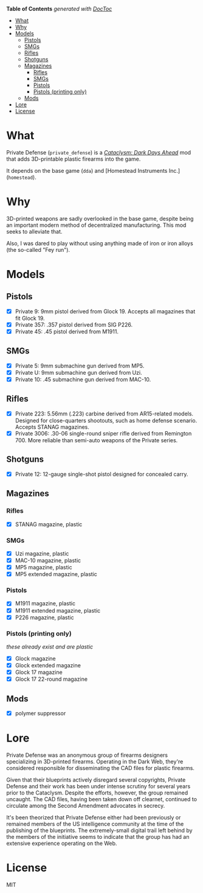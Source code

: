 <!-- START doctoc generated TOC please keep comment here to allow auto update -->
<!-- DON'T EDIT THIS SECTION, INSTEAD RE-RUN doctoc TO UPDATE -->
**Table of Contents**  *generated with [DocToc](https://github.com/thlorenz/doctoc)*

- [What](#what)
- [Why](#why)
- [Models](#models)
  - [Pistols](#pistols)
  - [SMGs](#smgs)
  - [Rifles](#rifles)
  - [Shotguns](#shotguns)
  - [Magazines](#magazines)
    - [Rifles](#rifles-1)
    - [SMGs](#smgs-1)
    - [Pistols](#pistols-1)
    - [Pistols (printing only)](#pistols-printing-only)
  - [Mods](#mods)
- [Lore](#lore)
- [License](#license)

<!-- END doctoc generated TOC please keep comment here to allow auto update -->

# What

Private Defense (`private_defense`) is a [*Cataclysm: Dark Days Ahead*](http://github.com/cleverRaven/Cataclysm-DDA) mod that adds 3D-printable plastic firearms into the game.

It depends on the base game (`dda`) and [Homestead Instruments Inc.] (`homestead`).

# Why

3D-printed weapons are sadly overlooked in the base game, despite being an important modern method of decentralized manufacturing. This mod seeks to alleviate that.

Also, I was dared to play without using anything made of iron or iron alloys (the so-called "Fey run").

# Models

## Pistols

- [x] Private 9: 9mm pistol derived from Glock 19. Accepts all magazines that fit Glock 19.
- [x] Private 357: .357 pistol derived from SIG P226.
- [x] Private 45: .45 pistol derived from M1911.

## SMGs

- [x] Private 5: 9mm submachine gun derived from MP5.
- [x] Private U: 9mm submachine gun derived from Uzi.
- [x] Private 10: .45 submachine gun derived from MAC-10.

## Rifles

- [x] Private 223: 5.56mm (.223) carbine derived from AR15-related models. Designed for close-quarters shootouts, such as home defense scenario. Accepts STANAG magazines.
- [x] Private 3006: .30-06 single-round sniper rifle derived from Remington 700. More reliable than semi-auto weapons of the Private series.

## Shotguns

- [x] Private 12: 12-gauge single-shot pistol designed for concealed carry.

## Magazines

### Rifles

- [x] STANAG magazine, plastic

### SMGs

- [x] Uzi magazine, plastic
- [x] MAC-10 magazine, plastic
- [x] MP5 magazine, plastic
- [x] MP5 extended magazine, plastic

### Pistols

- [x] M1911 magazine, plastic
- [x] M1911 extended magazine, plastic
- [x] P226 magazine, plastic

### Pistols (printing only)

*these already exist and are plastic*

- [x] Glock magazine
- [x] Glock extended magazine
- [x] Glock 17 magazine
- [x] Glock 17 22-round magazine

## Mods

- [x] polymer suppressor

# Lore

Private Defense was an anonymous group of firearms designers specializing in 3D-printed firearms. Operating in the Dark Web, they're considered responsible for disseminating the CAD files for plastic firearms.

Given that their blueprints actively disregard several copyrights, Private Defense and their work has been under intense scrutiny for several years prior to the Cataclysm. Despite the efforts, however, the group remained uncaught. The CAD files, having been taken down off clearnet, continued to circulate among the Second Amendment advocates in secrecy.

It's been theorized that Private Defense either had been previously or remained members of the US intelligence community at the time of the publishing of the blueprints. The extremely-small digital trail left behind by the members of the initiative seems to indicate that the group has had an extensive experience operating on the Web.

# License

MIT
